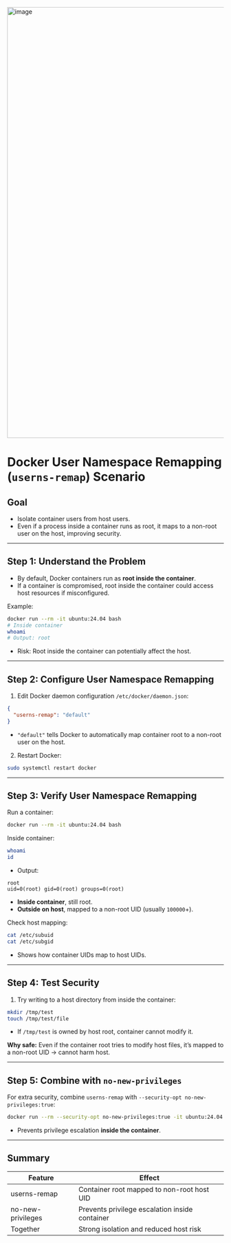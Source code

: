
<img width="2542" height="1000" alt="image" src="https://github.com/user-attachments/assets/10582fe3-789f-4f61-89fd-dd339034fa88" />

# Docker User Namespace Remapping (`userns-remap`) Scenario

## Goal
- Isolate container users from host users.  
- Even if a process inside a container runs as root, it maps to a non-root user on the host, improving security.  

---

## Step 1: Understand the Problem
- By default, Docker containers run as **root inside the container**.  
- If a container is compromised, root inside the container could access host resources if misconfigured.  

Example:
```bash
docker run --rm -it ubuntu:24.04 bash
# Inside container
whoami
# Output: root
```
- Risk: Root inside the container can potentially affect the host.  

---

## Step 2: Configure User Namespace Remapping
1. Edit Docker daemon configuration `/etc/docker/daemon.json`:
```json
{
  "userns-remap": "default"
}
```
- `"default"` tells Docker to automatically map container root to a non-root user on the host.  

2. Restart Docker:
```bash
sudo systemctl restart docker
```

---

## Step 3: Verify User Namespace Remapping
Run a container:
```bash
docker run --rm -it ubuntu:24.04 bash
```
Inside container:
```bash
whoami
id
```
- Output:
```
root
uid=0(root) gid=0(root) groups=0(root)
```
- **Inside container**, still root.  
- **Outside on host**, mapped to a non-root UID (usually `100000`+).  

Check host mapping:
```bash
cat /etc/subuid
cat /etc/subgid
```
- Shows how container UIDs map to host UIDs.  

---

## Step 4: Test Security
1. Try writing to a host directory from inside the container:
```bash
mkdir /tmp/test
touch /tmp/test/file
```
- If `/tmp/test` is owned by host root, container cannot modify it.  

**Why safe:** Even if the container root tries to modify host files, it’s mapped to a non-root UID → cannot harm host.  

---

## Step 5: Combine with `no-new-privileges`
For extra security, combine `userns-remap` with `--security-opt no-new-privileges:true`:
```bash
docker run --rm --security-opt no-new-privileges:true -it ubuntu:24.04 bash
```
- Prevents privilege escalation **inside the container**.  

---

## Summary
| Feature            | Effect                                      |
|--------------------|--------------------------------------------|
| userns-remap       | Container root mapped to non-root host UID |
| no-new-privileges  | Prevents privilege escalation inside container |
| Together           | Strong isolation and reduced host risk     |
